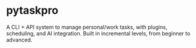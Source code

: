 # pytaskpro
A CLI + API system to manage personal/work tasks, with plugins, scheduling, and AI integration. Built in incremental levels, from beginner to advanced.
